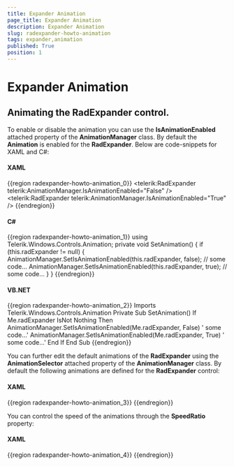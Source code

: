 ```yaml
---
title: Expander Animation
page_title: Expander Animation
description: Expander Animation
slug: radexpander-howto-animation
tags: expander,animation
published: True
position: 1
---
```


# Expander Animation



## Animating the RadExpander control.

To enable or disable the animation you can use the __IsAnimationEnabled__ attached property of the __AnimationManager__ class. By default the __Animation__ is enabled for the __RadExpander__. Below are code-snippets for XAML and C#:
				

#### __XAML__

{{region radexpander-howto-animation_0}}
    <StackPanel Orientation="Horizontal">
        <!--  DISABLE the Animation:  -->
        <telerik:RadExpander telerik:AnimationManager.IsAnimationEnabled="False" />
        <!--  ENABLE the Animation:  -->
        <telerik:RadExpander telerik:AnimationManager.IsAnimationEnabled="True" />
    </StackPanel>
	{{endregion}}



#### __C#__

{{region radexpander-howto-animation_1}}
    using Telerik.Windows.Controls.Animation;
    private void SetAnimation()
    {
        if (this.radExpander != null)
        {
            AnimationManager.SetIsAnimationEnabled(this.radExpander, false);
            // some code...
            AnimationManager.SetIsAnimationEnabled(this.radExpander, true);
            // some code...
        }
    }
	{{endregion}}



#### __VB.NET__

{{region radexpander-howto-animation_2}}
    Imports Telerik.Windows.Controls.Animation
    Private Sub SetAnimation()
        If Me.radExpander IsNot Nothing Then
            AnimationManager.SetIsAnimationEnabled(Me.radExpander, False)
            ' some code...'
            AnimationManager.SetIsAnimationEnabled(Me.radExpander, True)
            ' some code...'
        End If
    End Sub
	{{endregion}}



You can further edit the default animations of the __RadExpander__ using the __AnimationSelector__ attached property of the __AnimationManager__ class. By default the following animations are defined for the __RadExpander__ control:
				

#### __XAML__

{{region radexpander-howto-animation_3}}
    <Style x:Key="RadExpanderStyle" TargetType="telerik:RadExpander">
          ...  
        <Setter Property="telerik:AnimationManager.AnimationSelector">
            <Setter.Value>
                <telerik:AnimationSelector>
                    <telerik:ExpanderExpandCollapseAnimation AnimationName="Expand" 
                                                             Direction="In"
                                                             TargetElementName="Content" />
                    <telerik:ExpanderExpandCollapseAnimation AnimationName="Collapse" 
                                                             Direction="Out"
                                                             TargetElementName="Content" />
                </telerik:AnimationSelector>
            </Setter.Value>
        </Setter>
    </Style>
	{{endregion}}



You can control the speed of the animations through the __SpeedRatio__ property:
				

#### __XAML__

{{region radexpander-howto-animation_4}}
    <Style x:Key="RadExpanderStyle" TargetType="telerik:RadExpander">
          ...  
        <Setter Property="telerik:AnimationManager.AnimationSelector">
            <Setter.Value>
                <telerik:AnimationSelector>
                    <telerik:ExpanderExpandCollapseAnimation AnimationName="Expand" 
                                                             Direction="In"
                                                             SpeedRatio="0.2"
                                                             TargetElementName="Content" />
                    <telerik:ExpanderExpandCollapseAnimation AnimationName="Collapse" 
                                                             Direction="Out"
                                                             SpeedRatio="0.2"
                                                             TargetElementName="Content" />
                </telerik:AnimationSelector>
            </Setter.Value>
        </Setter>
    </Style>
	{{endregion}}


